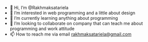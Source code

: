 - 👋 Hi, I’m @Rakhmaksatariela
- 👀 I’m interested in web programming and a little about design
- 🌱 I’m currently learning anything about programming
- 💞️ I’m looking to collaborate on company that can teach me about programming and work attitude
- 📫 How to reach me via email rakhmaksatariela@gmail.com

<!---
Rakhmaksatariela/Rakhmaksatariela is a ✨ special ✨ repository because its `README.md` (this file) appears on your GitHub profile.
You can click the Preview link to take a look at your changes.
--->
